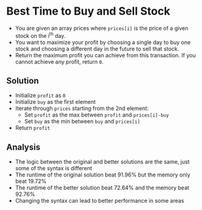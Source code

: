 # Best Time to Buy and Sell Stock
- You are given an array prices where `prices[i]` is the price of a given stock on the i<sup>th</sup> day.
- You want to maximize your profit by choosing a single day to buy one stock and choosing a different day in the future to sell that stock.
- Return the maximum profit you can achieve from this transaction. If you cannot achieve any profit, return `0`.

## Solution
- Initialize `profit` as `0`
- Initialize `buy` as the first element
- Iterate through `prices` starting from the 2nd element:
  - Set `profit` as the max between `profit` and `prices[i]-buy`
  - Set `buy` as the min between `buy` and `prices[i]`
- Return `profit`

## Analysis
- The logic between the original and better solutions are the same, just some of the syntax is different
- The runtime of the original solution beat 91.96% but the memory only beat 19.72%
- The runtime of the better solution beat 72.64% and the memory beat 92.76%
- Changing the syntax can lead to better performance in some areas
